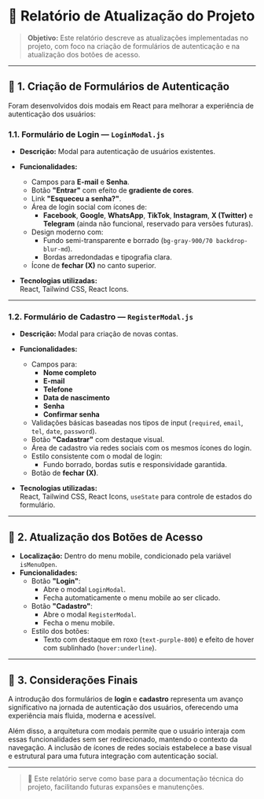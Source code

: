 # 📑 Relatório de Atualização do Projeto

> **Objetivo:** Este relatório descreve as atualizações implementadas no projeto, com foco na criação de formulários de autenticação e na atualização dos botões de acesso.

---

## 🔐 1. Criação de Formulários de Autenticação

Foram desenvolvidos dois modais em React para melhorar a experiência de autenticação dos usuários:

### 1.1. **Formulário de Login** — `LoginModal.js`

- **Descrição:** Modal para autenticação de usuários existentes.
- **Funcionalidades:**
  - Campos para **E-mail** e **Senha**.
  - Botão **"Entrar"** com efeito de **gradiente de cores**.
  - Link **"Esqueceu a senha?"**.
  - Área de login social com ícones de:
    - **Facebook**, **Google**, **WhatsApp**, **TikTok**, **Instagram**, **X (Twitter)** e **Telegram** (ainda não funcional, reservado para versões futuras).
  - Design moderno com:
    - Fundo semi-transparente e borrado (`bg-gray-900/70 backdrop-blur-md`).
    - Bordas arredondadas e tipografia clara.
  - Ícone de **fechar (X)** no canto superior.

- **Tecnologias utilizadas:**  
  React, Tailwind CSS, React Icons.

---

### 1.2. **Formulário de Cadastro** — `RegisterModal.js`

- **Descrição:** Modal para criação de novas contas.
- **Funcionalidades:**
  - Campos para:
    - **Nome completo**
    - **E-mail**
    - **Telefone**
    - **Data de nascimento**
    - **Senha**
    - **Confirmar senha**
  - Validações básicas baseadas nos tipos de input (`required`, `email`, `tel`, `date`, `password`).
  - Botão **"Cadastrar"** com destaque visual.
  - Área de cadastro via redes sociais com os mesmos ícones do login.
  - Estilo consistente com o modal de login:
    - Fundo borrado, bordas sutis e responsividade garantida.
  - Botão de **fechar (X)**.

- **Tecnologias utilizadas:**  
  React, Tailwind CSS, React Icons, `useState` para controle de estados do formulário.

---

## 🎯 2. Atualização dos Botões de Acesso

- **Localização:** Dentro do menu mobile, condicionado pela variável `isMenuOpen`.
- **Funcionalidades:**
  - Botão **"Login"**:
    - Abre o modal `LoginModal`.
    - Fecha automaticamente o menu mobile ao ser clicado.
  - Botão **"Cadastro"**:
    - Abre o modal `RegisterModal`.
    - Fecha o menu mobile.
  - Estilo dos botões:
    - Texto com destaque em roxo (`text-purple-800`) e efeito de hover com sublinhado (`hover:underline`).

---

## 🏁 3. Considerações Finais

A introdução dos formulários de **login** e **cadastro** representa um avanço significativo na jornada de autenticação dos usuários, oferecendo uma experiência mais fluida, moderna e acessível.

Além disso, a arquitetura com modais permite que o usuário interaja com essas funcionalidades sem ser redirecionado, mantendo o contexto da navegação. A inclusão de ícones de redes sociais estabelece a base visual e estrutural para uma futura integração com autenticação social.

---

> 📘 Este relatório serve como base para a documentação técnica do projeto, facilitando futuras expansões e manutenções.

